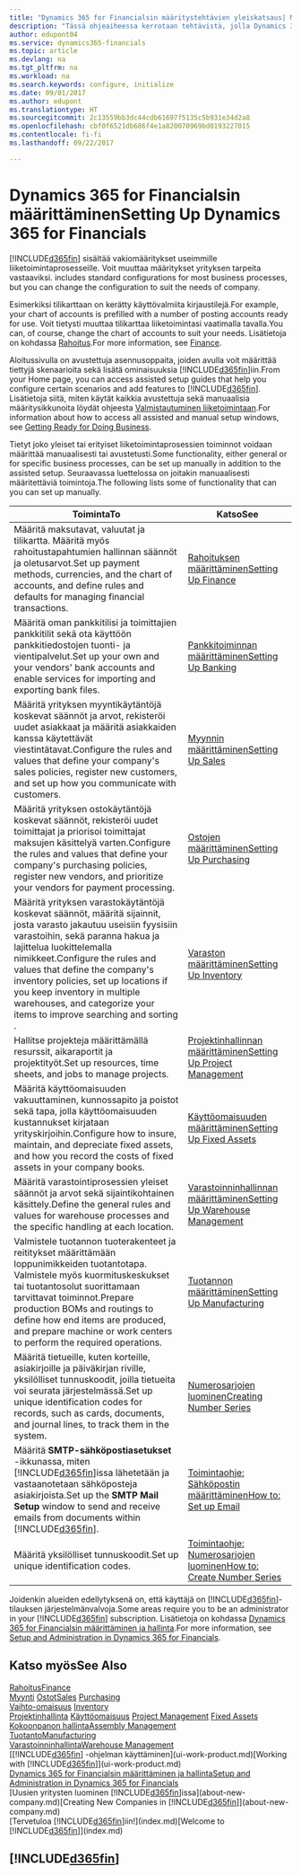 ```yaml
---
title: "Dynamics 365 for Financialsin määritystehtävien yleiskatsaus| Microsoft Docs"
description: "Tässä ohjeaiheessa kerrotaan tehtävistä, jolla Dynamics 365 for Financials asennetaan, alustetaan ja määritetään omia tarpeita vastaavaksi."
author: edupont04
ms.service: dynamics365-financials
ms.topic: article
ms.devlang: na
ms.tgt_pltfrm: na
ms.workload: na
ms.search.keywords: configure, initialize
ms.date: 09/01/2017
ms.author: edupont
ms.translationtype: HT
ms.sourcegitcommit: 2c13559bb3dc44cdb61697f5135c5b931e34d2a8
ms.openlocfilehash: cbf0f6521db686f4e1a820070969bd0193227015
ms.contentlocale: fi-fi
ms.lasthandoff: 09/22/2017

---
```

# <a name="setting-up-dynamics-365-for-financials"></a><span data-ttu-id="50ff7-103">Dynamics 365 for Financialsin määrittäminen</span><span class="sxs-lookup"><span data-stu-id="50ff7-103">Setting Up Dynamics 365 for Financials</span></span>
[!INCLUDE[d365fin](includes/d365fin_md.md)]<span data-ttu-id="50ff7-104"> sisältää vakiomääritykset useimmille liiketoimintaprosesseille. Voit muuttaa määritykset yrityksen tarpeita vastaaviksi.</span><span class="sxs-lookup"><span data-stu-id="50ff7-104"> includes standard configurations for most business processes, but you can change the configuration to suit the needs of company.</span></span>

<span data-ttu-id="50ff7-105">Esimerkiksi tilikarttaan on kerätty käyttövalmiita kirjaustilejä.</span><span class="sxs-lookup"><span data-stu-id="50ff7-105">For example, your chart of accounts is prefilled with a number of posting accounts ready for use.</span></span> <span data-ttu-id="50ff7-106">Voit tietysti muuttaa tilikarttaa liiketoimintasi vaatimalla tavalla.</span><span class="sxs-lookup"><span data-stu-id="50ff7-106">You can, of course, change the chart of accounts to suit your needs.</span></span> <span data-ttu-id="50ff7-107">Lisätietoja on kohdassa [Rahoitus](finance.md).</span><span class="sxs-lookup"><span data-stu-id="50ff7-107">For more information, see [Finance](finance.md).</span></span>

<span data-ttu-id="50ff7-108">Aloitussivulla on avustettuja asennusoppaita, joiden avulla voit määrittää tiettyjä skenaarioita sekä lisätä ominaisuuksia [!INCLUDE[d365fin](includes/d365fin_md.md)]iin.</span><span class="sxs-lookup"><span data-stu-id="50ff7-108">From your Home page, you can access assisted setup guides that help you configure certain scenarios and add features to [!INCLUDE[d365fin](includes/d365fin_md.md)].</span></span> <span data-ttu-id="50ff7-109">Lisätietoja siitä, miten käytät kaikkia avustettuja sekä manuaalisia määritysikkunoita löydät ohjeesta [Valmistautuminen liiketoimintaan](ui-get-ready-business.md).</span><span class="sxs-lookup"><span data-stu-id="50ff7-109">For information about how to access all assisted and manual setup windows, see [Getting Ready for Doing Business](ui-get-ready-business.md).</span></span>

<span data-ttu-id="50ff7-110">Tietyt joko yleiset tai erityiset liiketoimintaprosessien toiminnot voidaan määrittää manuaalisesti tai avustetusti.</span><span class="sxs-lookup"><span data-stu-id="50ff7-110">Some functionality, either general or for specific business processes, can be set up manually in addition to the assisted setup.</span></span> <span data-ttu-id="50ff7-111">Seuraavassa luettelossa on joitakin manuaalisesti määritettäviä toimintoja.</span><span class="sxs-lookup"><span data-stu-id="50ff7-111">The following lists some of functionality that can you can set up manually.</span></span>

| <span data-ttu-id="50ff7-112">Toiminta</span><span class="sxs-lookup"><span data-stu-id="50ff7-112">To</span></span> | <span data-ttu-id="50ff7-113">Katso</span><span class="sxs-lookup"><span data-stu-id="50ff7-113">See</span></span> |
| --- | --- |
| <span data-ttu-id="50ff7-114">Määritä maksutavat, valuutat ja tilikartta. Määritä myös rahoitustapahtumien hallinnan säännöt ja oletusarvot.</span><span class="sxs-lookup"><span data-stu-id="50ff7-114">Set up payment methods, currencies, and the chart of accounts, and define rules and defaults for managing financial transactions.</span></span> |[<span data-ttu-id="50ff7-115">Rahoituksen määrittäminen</span><span class="sxs-lookup"><span data-stu-id="50ff7-115">Setting Up Finance</span></span>](finance-setup-finance.md) |
| <span data-ttu-id="50ff7-116">Määritä oman pankkitilisi ja toimittajien pankkitilit sekä ota käyttöön pankkitiedostojen tuonti- ja vientipalvelut.</span><span class="sxs-lookup"><span data-stu-id="50ff7-116">Set up your own and your vendors' bank accounts and enable services for importing and exporting bank files.</span></span> |[<span data-ttu-id="50ff7-117">Pankkitoiminnan määrittäminen</span><span class="sxs-lookup"><span data-stu-id="50ff7-117">Setting Up Banking</span></span>](bank-setup-banking.md) |
| <span data-ttu-id="50ff7-118">Määritä yrityksen myyntikäytäntöjä koskevat säännöt ja arvot, rekisteröi uudet asiakkaat ja määritä asiakkaiden kanssa käytettävät viestintätavat.</span><span class="sxs-lookup"><span data-stu-id="50ff7-118">Configure the rules and values that define your company's sales policies, register new customers, and set up how you communicate with customers.</span></span> |[<span data-ttu-id="50ff7-119">Myynnin määrittäminen</span><span class="sxs-lookup"><span data-stu-id="50ff7-119">Setting Up Sales</span></span>](sales-setup-sales.md) |
| <span data-ttu-id="50ff7-120">Määritä yrityksen ostokäytäntöjä koskevat säännöt, rekisteröi uudet toimittajat ja priorisoi toimittajat maksujen käsittelyä varten.</span><span class="sxs-lookup"><span data-stu-id="50ff7-120">Configure the rules and values that define your company's purchasing policies, register new vendors, and prioritize your vendors for payment processing.</span></span> |[<span data-ttu-id="50ff7-121">Ostojen määrittäminen</span><span class="sxs-lookup"><span data-stu-id="50ff7-121">Setting Up Purchasing</span></span>](purchasing-setup-purchasing.md) |
| <span data-ttu-id="50ff7-122">Määritä yrityksen varastokäytäntöjä koskevat säännöt, määritä sijainnit, josta varasto jakautuu useisiin fyysisiin varastoihin, sekä paranna hakua ja lajittelua luokittelemalla nimikkeet.</span><span class="sxs-lookup"><span data-stu-id="50ff7-122">Configure the rules and values that define the company's inventory policies, set up locations if you keep inventory in multiple warehouses, and categorize your items to improve searching and sorting .</span></span> |[<span data-ttu-id="50ff7-123">Varaston määrittäminen</span><span class="sxs-lookup"><span data-stu-id="50ff7-123">Setting Up Inventory</span></span>](inventory-setup-inventory.md) |
| <span data-ttu-id="50ff7-124">Hallitse projekteja määrittämällä resurssit, aikaraportit ja projektityöt.</span><span class="sxs-lookup"><span data-stu-id="50ff7-124">Set up resources, time sheets, and jobs to manage projects.</span></span> |[<span data-ttu-id="50ff7-125">Projektinhallinnan määrittäminen</span><span class="sxs-lookup"><span data-stu-id="50ff7-125">Setting Up Project Management</span></span>](projects-setup-projects.md) |
| <span data-ttu-id="50ff7-126">Määritä käyttöomaisuuden vakuuttaminen, kunnossapito ja poistot sekä tapa, jolla käyttöomaisuuden kustannukset kirjataan yrityskirjoihin.</span><span class="sxs-lookup"><span data-stu-id="50ff7-126">Configure how to insure, maintain, and depreciate fixed assets, and how you record the costs of fixed assets in your company books.</span></span> |[<span data-ttu-id="50ff7-127">Käyttöomaisuuden määrittäminen</span><span class="sxs-lookup"><span data-stu-id="50ff7-127">Setting Up Fixed Assets</span></span>](fa-setup.md) |
|<span data-ttu-id="50ff7-128">Määritä varastointiprosessien yleiset säännöt ja arvot sekä sijaintikohtainen käsittely.</span><span class="sxs-lookup"><span data-stu-id="50ff7-128">Define the general rules and values for warehouse processes and the specific handling at each location.</span></span>|[<span data-ttu-id="50ff7-129">Varastoinninhallinnan määrittäminen</span><span class="sxs-lookup"><span data-stu-id="50ff7-129">Setting Up Warehouse Management</span></span>](warehouse-setup-warehouse.md)|
|<span data-ttu-id="50ff7-130">Valmistele tuotannon tuoterakenteet ja reititykset määrittämään loppunimikkeiden tuotantotapa. Valmistele myös kuormituskeskukset tai tuotantosolut suorittamaan tarvittavat toiminnot.</span><span class="sxs-lookup"><span data-stu-id="50ff7-130">Prepare production BOMs and routings to define how end items are produced, and prepare machine or work centers to perform the required operations.</span></span>|[<span data-ttu-id="50ff7-131">Tuotannon määrittäminen</span><span class="sxs-lookup"><span data-stu-id="50ff7-131">Setting Up Manufacturing</span></span>](production-configure-production-processes.md)|
| <span data-ttu-id="50ff7-132">Määritä tietueille, kuten korteille, asiakirjoille ja päiväkirjan riville, yksilölliset tunnuskoodit, joilla tietueita voi seurata järjestelmässä.</span><span class="sxs-lookup"><span data-stu-id="50ff7-132">Set up unique identification codes for records, such as cards, documents, and journal lines, to track them in the system.</span></span> |[<span data-ttu-id="50ff7-133">Numerosarjojen luominen</span><span class="sxs-lookup"><span data-stu-id="50ff7-133">Creating Number Series</span></span>](ui-create-number-series.md) |
| <span data-ttu-id="50ff7-134">Määritä **SMTP-sähköpostiasetukset** -ikkunassa, miten [!INCLUDE[d365fin](includes/d365fin_md.md)]issa lähetetään ja vastaanotetaan sähköposteja asiakirjoista.</span><span class="sxs-lookup"><span data-stu-id="50ff7-134">Set up the **SMTP Mail Setup** window to send and receive emails from documents within [!INCLUDE[d365fin](includes/d365fin_md.md)].</span></span> |[<span data-ttu-id="50ff7-135">Toimintaohje: Sähköpostin määrittäminen</span><span class="sxs-lookup"><span data-stu-id="50ff7-135">How to: Set up Email</span></span>](madeira-how-setup-email.md) |
| <span data-ttu-id="50ff7-136">Määritä yksilölliset tunnuskoodit.</span><span class="sxs-lookup"><span data-stu-id="50ff7-136">Set up unique identification codes.</span></span> |[<span data-ttu-id="50ff7-137">Toimintaohje: Numerosarjojen luominen</span><span class="sxs-lookup"><span data-stu-id="50ff7-137">How to: Create Number Series</span></span>](ui-create-number-series.md) |

<span data-ttu-id="50ff7-138">Joidenkin alueiden edellytyksenä on, että käyttäjä on [!INCLUDE[d365fin](includes/d365fin_md.md)]-tilauksen järjestelmänvalvoja.</span><span class="sxs-lookup"><span data-stu-id="50ff7-138">Some areas require you to be an administrator in your [!INCLUDE[d365fin](includes/d365fin_md.md)] subscription.</span></span> <span data-ttu-id="50ff7-139">Lisätietoja on kohdassa [Dynamics 365 for Financialsin määrittäminen ja hallinta](admin-setup-and-administration.md).</span><span class="sxs-lookup"><span data-stu-id="50ff7-139">For more information, see [Setup and Administration in Dynamics 365 for Financials](admin-setup-and-administration.md).</span></span>  

## <a name="see-also"></a><span data-ttu-id="50ff7-140">Katso myös</span><span class="sxs-lookup"><span data-stu-id="50ff7-140">See Also</span></span>
[<span data-ttu-id="50ff7-141">Rahoitus</span><span class="sxs-lookup"><span data-stu-id="50ff7-141">Finance</span></span>](finance.md)  
<span data-ttu-id="50ff7-142">[Myynti](sales-manage-sales.md)
[Ostot](purchasing-manage-purchasing.md)</span><span class="sxs-lookup"><span data-stu-id="50ff7-142">[Sales](sales-manage-sales.md)
[Purchasing](purchasing-manage-purchasing.md)</span></span>  
<span data-ttu-id="50ff7-143">[Vaihto-omaisuus](inventory-manage-inventory.md)  </span><span class="sxs-lookup"><span data-stu-id="50ff7-143">[Inventory](inventory-manage-inventory.md)  </span></span>  
<span data-ttu-id="50ff7-144">[Projektinhallinta](projects-manage-projects.md)
[Käyttöomaisuus](fa-manage.md)  </span><span class="sxs-lookup"><span data-stu-id="50ff7-144">[Project Management](projects-manage-projects.md)
[Fixed Assets](fa-manage.md)  </span></span>  
[<span data-ttu-id="50ff7-145">Kokoonpanon hallinta</span><span class="sxs-lookup"><span data-stu-id="50ff7-145">Assembly Management</span></span>](assembly-assemble-items.md)  
[<span data-ttu-id="50ff7-146">Tuotanto</span><span class="sxs-lookup"><span data-stu-id="50ff7-146">Manufacturing</span></span>](production-manage-manufacturing.md)  
[<span data-ttu-id="50ff7-147">Varastoinninhallinta</span><span class="sxs-lookup"><span data-stu-id="50ff7-147">Warehouse Management</span></span>](warehouse-manage-warehouse.md)  
<span data-ttu-id="50ff7-148">[[!INCLUDE[d365fin](includes/d365fin_md.md)] -ohjelman käyttäminen](ui-work-product.md)</span><span class="sxs-lookup"><span data-stu-id="50ff7-148">[Working with [!INCLUDE[d365fin](includes/d365fin_md.md)]](ui-work-product.md)</span></span>  
[<span data-ttu-id="50ff7-149">Dynamics 365 for Financialsin määrittäminen ja hallinta</span><span class="sxs-lookup"><span data-stu-id="50ff7-149">Setup and Administration in Dynamics 365 for Financials</span></span>](admin-setup-and-administration.md)  
<span data-ttu-id="50ff7-150">[Uusien yritysten luominen [!INCLUDE[d365fin](includes/d365fin_md.md)]issa](about-new-company.md)</span><span class="sxs-lookup"><span data-stu-id="50ff7-150">[Creating New Companies in [!INCLUDE[d365fin](includes/d365fin_md.md)]](about-new-company.md)</span></span>  
<span data-ttu-id="50ff7-151">[Tervetuloa [!INCLUDE[d365fin](includes/d365fin_md.md)]iin!](index.md)</span><span class="sxs-lookup"><span data-stu-id="50ff7-151">[Welcome to [!INCLUDE[d365fin](includes/d365fin_md.md)]](index.md)</span></span>  

## [!INCLUDE[d365fin](includes/free_trial_md.md)]

